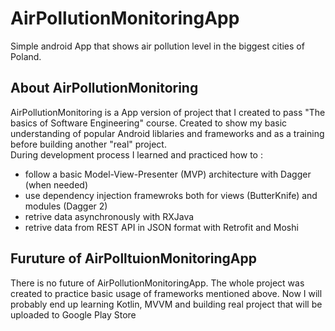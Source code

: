 # AirPollutionMonitoringApp
Simple android App that shows air pollution level in the biggest cities of Poland.
## About AirPollutionMonitoring
AirPollutionMonitoring is a App version of project that I created to pass "The basics of Software Engineering" course. Created to show my basic understanding of popular Android liblaries and frameworks and as a training before building another "real" project. <br/> During development process I learned and practiced how to : <br/>
* follow a basic Model-View-Presenter (MVP) architecture with Dagger (when needed)
* use dependency injection framewroks both for views (ButterKnife) and modules (Dagger 2)
* retrive data asynchronously with RXJava
* retrive data from REST API in JSON format with Retrofit and Moshi 
## Furuture of AirPolltuionMonitoringApp
There is no future of AirPollutionMonitoringApp. The whole project was created to practice basic usage of frameworks mentioned above. Now I will probably end up learning Kotlin, MVVM and building real project that will be uploaded to Google Play Store
